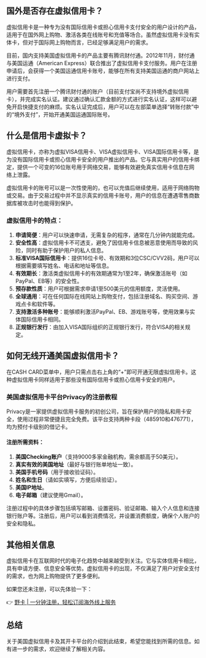 ## 国外是否存在虚拟信用卡？

虚拟信用卡是一种专为没有国际信用卡或担心信用卡支付安全的用户设计的产品，适用于在国外网上购物、激活各类在线账号和充值等场合。虽然虚拟信用卡没有实体卡，但对于国际网上购物而言，已经足够满足用户的需求。

目前，国内支持美国虚拟信用卡的产品主要有腾讯财付通。2012年11月，财付通与美国运通（American Express）联合推出了虚拟信用卡支付服务。用户在注册申请后，会获得一个美国运通信用卡账号，能够在所有支持美国运通的商户网站上进行支付。

用户需要首先注册一个腾讯财付通的账户（目前支付宝尚不支持境外虚拟信用卡），并完成实名认证。建议通过确认汇款金额的方式进行实名认证，这样可以避免开启快捷支付的麻烦。实名认证完成后，用户可以在左部菜单选择“转账付款”中的“境外支付”，开始开通美国运通国际账号。

## 什么是信用卡虚拟卡？

虚拟信用卡，亦称为虚拟VISA信用卡、VISA虚拟信用卡、VISA国际信用卡等，是为没有国际信用卡或担心信用卡安全的用户推出的产品。它与真实用户的信用卡绑定，提供一个可变的16位账号用于网络交易，能够有效避免真实信用卡信息在网络上泄露。

虚拟信用卡的账号可以是一次性使用的，也可以充值后继续使用，适用于网络购物或交易。由于交易过程中并不显示真实的信用卡账号，用户的信息在遭遇零售商数据库被攻击时也能得到保护。

### 虚拟信用卡的特点：

1. **申请简便**：用户可以快速申请，无需复杂的程序，通常在几分钟内就能完成。
2. **安全性高**：虚拟信用卡不可透支，避免了因信用卡信息被恶意使用而导致的风险，同时有助于保护用户的私人信息。
3. **标准VISA国际信用卡**：提供16位卡号、有效期和3位CSC/CVV2码，用户可以根据需要填写姓名、电话和地址等信息。
4. **有效期长**：激活类虚拟信用卡的有效期通常为1至2年，确保激活账号（如PayPal、EB等）的安全性。
5. **预存款性质**：用户可根据需求申请1至500美元的信用额度，灵活使用。
6. **全球通用**：可在任何国际在线网站上购物支付，包括注册域名、购买空间、游戏点卡和软件等。
7. **支持激活多种账号**：能够顺利激活PayPal、EB、游戏账号等，使用效果与实体国际信用卡相同。
8. **正规银行发行**：由加入VISA国际组织的正规银行发行，符合VISA的相关规定。

## 如何无线开通美国虚拟信用卡？

在CASH CARD菜单中，用户只需点击右上角的“+”即可开通无限虚拟信用卡。这种虚拟信用卡同样适用于那些没有国际信用卡或担心信用卡安全的用户。

### 美国虚拟信用卡平台Privacy的注册教程

Privacy是一家提供虚拟信用卡服务的初创公司，旨在保护用户的隐私和用卡安全，使用过程非常便捷且完全免费。该平台支持两种卡段（485910和476771），均为预付卡级别的借记卡。

#### 注册所需资料：

1. **美国Checking账户**（支持9000多家金融机构，需余额高于50美元）。
2. **真实有效的美国地址**（最好与银行账单地址一致）。
3. **美国手机号码**（用于接收验证码）。
4. **姓名和生日**（请如实填写，方便后续验证）。
5. **美国IP地址**。
6. **电子邮箱**（建议使用Gmail）。

注册过程中的具体步骤包括填写邮箱、设置密码、验证邮箱、输入个人信息和连接银行账户等。注册后，用户可以看到消费情况，并设置消费额度，确保个人账户的安全和隐私。

## 其他相关信息

虚拟信用卡在互联网时代的电子化趋势中越来越受到关注。它与实体信用卡相比，具有申请方便、信息安全等优势。虚拟信用卡的出现，不仅满足了用户对安全支付的需求，也为网上购物提供了更多便利。

如果您还未注册，可以先体验一下：

👉 [野卡 | 一分钟注册，轻松订阅海外线上服务](https://bit.ly/bewildcard)

## 总结

关于美国虚拟信用卡及其开卡平台的介绍到此结束，希望您能找到所需的信息。如有进一步的需求，欢迎继续了解相关内容。